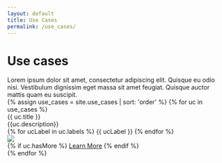 ```yaml
---
layout: default
title: Use Cases
permalink: /use_cases/
---
```


<div class="use-cases">
  <div class="title">
    <h1 class="page-heading">Use cases</h1>
    <span>Lorem ipsum dolor sit amet, consectetur adipiscing elit. Quisque eu odio nisi. Vestibulum dignissim eget massa sit amet feugiat. Quisque auctor mattis quam eu suscipit.</span>
  </div>
  {% assign use_cases = site.use_cases | sort: 'order' %}
  {% for uc in use_cases %}
    <div class="card use-case">
      <div class="card-header">
        {{ uc.title }}
      </div>
      <div class="card-block">
        <div class="card-media-block">
          <div class="card-media-description">
              {{uc.description}}
            <div>
              {% for ucLabel in uc.labels %}
                <span class="label label-light-blue">{{ ucLabel }}</span>
              {% endfor %}
            </div>
          </div>
          <img src="https://via.placeholder.com/60?text=Image" class="card-media-image" />
        </div>
      </div>
      <div class="card-footer">
        {% if uc.hasMore %}
          <a href="{{ uc.url | prepend: site.baseurl }}" class="btn btn-primary">Learn More</a>
        {% endif %}
      </div>
    </div>
  {% endfor %}
</div>